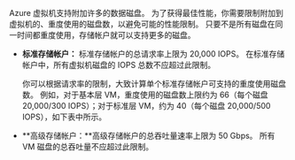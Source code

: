 Azure 虚拟机支持附加许多的数据磁盘。 为了获得最佳性能，你需要限制附加到虚拟机的、重度使用的磁盘数，以避免可能的性能限制。 只要不是所有磁盘在同一时间都重度使用，存储帐户就可以支持更多的磁盘。

- **标准存储帐户：** 标准存储帐户的总请求率上限为 20,000 IOPS。 在标准存储帐户中，所有虚拟机磁盘的 IOPS 总数不应超过此限制。
  
    你可以根据请求率的限制，大致计算单个标准存储帐户可支持的重度使用磁盘数。 例如，对于基本层 VM，重度使用的磁盘数上限约为 66（每个磁盘 20,000/300 IOPS）；对于标准层 VM，约为 40（每个磁盘 20,000/500 IOPS），如下表中所示。 
- **高级存储帐户：**高级存储帐户的总吞吐量速率上限为 50 Gbps。 所有 VM 磁盘的总吞吐量不应超过此限制。

